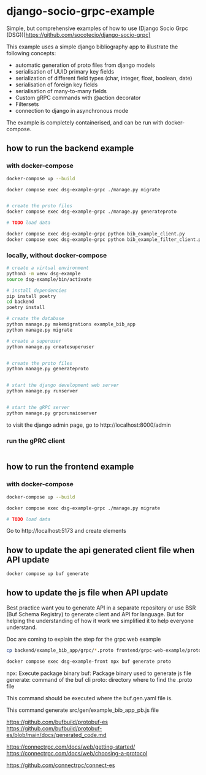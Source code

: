 # django-socio-grpc-example

Simple, but comprehensive examples of how to use (Django Socio Grpc (DSG))[https://github.com/socotecio/django-socio-grpc]

This example uses a simple django bibliography app to illustrate the following concepts:

* automatic generation of proto files from django models
* serialisation of UUID primary key fields
* serialization of different field types (char, integer, float, boolean, date)
* serialisation of foreign key fields
* serialisation of many-to-many fields
* Custom gRPC commands with @action decorator
* Filtersets
* connection to django in asynchronous mode


The example is completely containerised, and can be run with docker-compose.




## how to run the backend example

### with docker-compose

```bash
docker-compose up --build

docker compose exec dsg-example-grpc ./manage.py migrate


# create the proto files
docker compose exec dsg-example-grpc ./manage.py generateproto

# TODO load data

docker compose exec dsg-example-grpc python bib_example_client.py
docker compose exec dsg-example-grpc python bib_example_filter_client.py

```

### locally, without docker-compose

```bash
# create a virtual environment
python3 -m venv dsg-example
source dsg-example/bin/activate

# install dependencies
pip install poetry
cd backend
poetry install

# create the database
python manage.py makemigrations example_bib_app
python manage.py migrate

# create a superuser
python manage.py createsuperuser


# create the proto files
python manage.py generateproto


# start the django development web server
python manage.py runserver


# start the gRPC server
python manage.py grpcrunaioserver
```

to visit the django admin page, go to http://localhost:8000/admin

### run the gPRC client

```bash

```



## how to run the frontend example

### with docker-compose

```bash
docker-compose up --build

docker compose exec dsg-example-grpc ./manage.py migrate

# TODO load data
```

Go to http://localhost:5173 and create elements


## how to update the api generated client file when API update

```bash
docker compose up buf generate
```

## how to update the js file when API update

Best practice want you to generate API in a separate repository or use BSR (Buf Schema Registry) to generate client and API for language. But for helping the understanding of how it work we simplified it to help everyone understand.

Doc are coming to explain the step for the grpc web example

```bash
cp backend/example_bib_app/grpc/*.proto frontend/grpc-web-example/proto/

docker compose exec dsg-example-front npx buf generate proto
```

npx: Execute package binary
buf: Package binary used to generate js file
generate: command of the buf cli
proto: directory where to find the .proto file

This command should be executed where the buf.gen.yaml file is.

This command generate src/gen/example_bib_app_pb.js file

https://github.com/bufbuild/protobuf-es
https://github.com/bufbuild/protobuf-es/blob/main/docs/generated_code.md

https://connectrpc.com/docs/web/getting-started/
https://connectrpc.com/docs/web/choosing-a-protocol

https://github.com/connectrpc/connect-es

